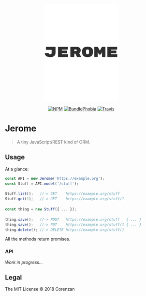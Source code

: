 <p align="center">
  <img alt="Jerome" src="https://raw.githubusercontent.com/corenzan/jerome/master/jerome.png" width="247" height="320">
</p>

<p align="center">
  <a href="https://www.npmjs.com/package/jerome"><img src="https://img.shields.io/npm/dt/jerome.svg?style=for-the-badge" alt="NPM"></a>
  <a href="https://bundlephobia.com/result?p=jerome"><img src="https://img.shields.io/bundlephobia/minzip/jerome.svg?style=for-the-badge" alt="BundlePhobia"></a>
  <a href="https://travis-ci.org/corenzan/jerome"><img src="https://img.shields.io/travis/corenzan/jerome.svg?style=for-the-badge" alt="Travis"></a>
</p>

# Jerome

> A tiny JavaScript/REST kind of ORM.

## Usage

At a glance:

```javascript
const API = new Jerome('https://example.org');
const Stuff = API.model('/stuff');

Stuff.list();   //-> GET    https://example.org/stuff
Stuff.get(1);   //-> GET    https://example.org/stuff/1

const thing = new Stuff({ ... });

thing.save();   //-> POST   https://example.org/stuff   { ... }
thing.save();   //-> PUT    https://example.org/stuff/1 { ... }
thing.delete(); //-> DELETE https://example.org/stuff/1
```

All the methods return promises.

### API

_Work in progress..._

## Legal

The MIT License © 2018 Corenzan
